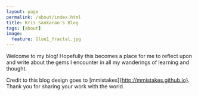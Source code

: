 ```yaml
---
layout: page
permalink: /about/index.html
title: Kris Sankaran's Blog
tags: [about]
image:
  feature: Glue1_fractal.jpg
---
```


Welcome to my blog! Hopefully this becomes a place for me to reflect
upon and write about the gems I encounter in all my wanderings of
learning and thought.

Credit to this blog design goes to [mmistakes]{http://mmistakes.github.io}.
Thank you for sharing your work with the world.

